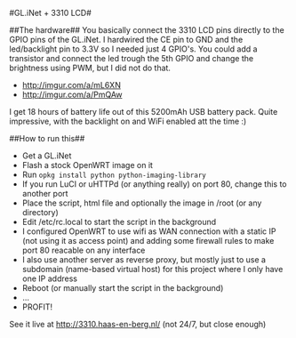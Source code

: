 #GL.iNet + 3310 LCD#


##The hardware##
You basically connect the 3310 LCD pins directly to the GPIO pins of the GL.iNet. I hardwired the CE pin to GND and the led/backlight pin to 3.3V so I needed just 4 GPIO's. You could add a transistor and connect the led trough the 5th GPIO and change the brightness using PWM, but I did not do that.
- http://imgur.com/a/mL6XN
- http://imgur.com/a/PmQAw

I get 18 hours of battery life out of this 5200mAh USB battery pack. Quite impressive, with the backlight on and WiFi enabled att the time :)

##How to run this##
- Get a GL.iNet
- Flash a stock OpenWRT image on it
- Run `opkg install python python-imaging-library`
- If you run LuCI or uHTTPd (or anything really) on port 80, change this to another port
- Place the script, html file and optionally the image in /root (or any directory)
- Edit /etc/rc.local to start the script in the background
- I configured OpenWRT to use wifi as WAN connection with a static IP (not using it as access point) and adding some firewall rules to make port 80 reacable on any interface
- I also use another server as reverse proxy, but mostly just to use a subdomain (name-based virtual host) for this project where I only have one IP address
- Reboot (or manually start the script in the background)
- ...
- PROFIT!

See it live at http://3310.haas-en-berg.nl/ (not 24/7, but close enough)
